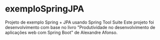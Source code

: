 # exemploSpringJPA
Projeto de exemplo Spring + JPA usando Spring Tool Suite
Este projeto foi desenvolvimento com base no livro "Produtividade no desenvolvimento de aplicações web com Spring Boot" de Alexandre Afonso.
